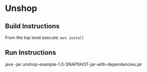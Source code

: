 Unshop
======

Build Instructions
------------------
From the top level execute:
`mvn install`

Run Instructions
----------------
java -jar unshop-example-1.0-SNAPSHOT-jar-with-dependencies.jar
